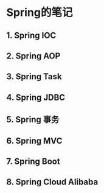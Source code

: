 # Spring的笔记
## 1. Spring IOC
## 2. Spring AOP
## 3. Spring Task
## 4. Spring JDBC
## 5. Spring 事务
## 6. Spring MVC
## 7. Spring Boot
## 8. Spring Cloud Alibaba